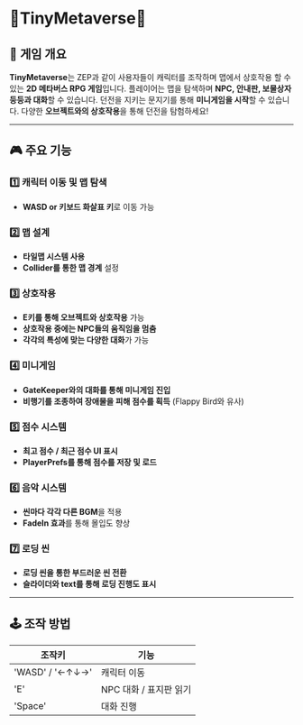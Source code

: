 # 🏰TinyMetaverse🏰

## 📜 게임 개요
**TinyMetaverse**는 ZEP과 같이 사용자들이 캐릭터를 조작하며 맵에서 상호작용 할 수 있는 **2D 메타버스 RPG 게임**입니다. 
플레이어는 맵을 탐색하며 **NPC, 안내판, 보물상자 등등과 대화**할 수 있습니다.
던전을 지키는 문지기를 통해 **미니게임을 시작**할 수 있습니다.
다양한 **오브젝트와의 상호작용**을 통해 던전을 탐험하세요!

---

## 🎮 주요 기능

### 1️⃣ 캐릭터 이동 및 맵 탐색
- **WASD or 키보드 화살표 키**로 이동 가능

### 2️⃣ 맵 설계
- **타일맵 시스템 사용**
- **Collider를 통한 맵 경계** 설정

### 3️⃣ 상호작용
- **E키를 통해 오브젝트와 상호작용** 가능
- **상호작용 중에는 NPC들의 움직임을 멈춤**
- **각각의 특성에 맞는 다양한 대화**가 가능

### 4️⃣ 미니게임
- **GateKeeper와의 대화를 통해 미니게임 진입**
- **비행기를 조종하여 장애물을 피해 점수를 획득** (Flappy Bird와 유사)

### 5️⃣ 점수 시스템
- **최고 점수 / 최근 점수 UI 표시**
- **PlayerPrefs를 통해 점수를 저장 및 로드**

### 6️⃣ 음악 시스템
- **씬마다 각각 다른 BGM**을 적용
- **FadeIn 효과**를 통해 몰입도 향상

### 7️⃣ 로딩 씬
- **로딩 씬을 통한 부드러운 씬 전환**
- **슬라이더와 text를 통해 로딩 진행도 표시**

---

## 🕹️ 조작 방법
| 조작키 | 기능 |
|------|------|
| 'WASD' / '←↑↓→' | 캐릭터 이동 |
| 'E' | NPC 대화 / 표지판 읽기 |
| 'Space' | 대화 진행 |
